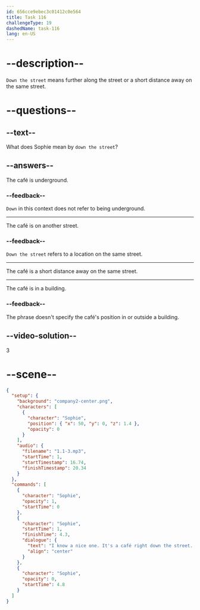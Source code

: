 ```yaml
---
id: 656cce9ebec3c01412c0e564
title: Task 116
challengeType: 19
dashedName: task-116
lang: en-US
---
```


<!--
AUDIO REFERENCE:
Sophie: I know a nice one. It's a café right down the street. Is that okay for you?
-->

# --description--

`Down the street` means further along the street or a short distance away on the same street.

# --questions--

## --text--

What does Sophie mean by `down the street`?

## --answers--

The café is underground.

### --feedback--

`Down` in this context does not refer to being underground.

---

The café is on another street.

### --feedback--

`Down the street` refers to a location on the same street.

---

The café is a short distance away on the same street.

---

The café is in a building.

### --feedback--

The phrase doesn't specify the café's position in or outside a building.

## --video-solution--

3

# --scene--

```json
{
  "setup": {
    "background": "company2-center.png",
    "characters": [
      {
        "character": "Sophie",
        "position": { "x": 50, "y": 0, "z": 1.4 },
        "opacity": 0
      }
    ],
    "audio": {
      "filename": "1.1-3.mp3",
      "startTime": 1,
      "startTimestamp": 16.74,
      "finishTimestamp": 20.34
    }
  },
  "commands": [
    {
      "character": "Sophie",
      "opacity": 1,
      "startTime": 0
    },
    {
      "character": "Sophie",
      "startTime": 1,
      "finishTime": 4.3,
      "dialogue": {
        "text": "I know a nice one. It's a café right down the street. Is that okay for you?",
        "align": "center"
      }
    },
    {
      "character": "Sophie",
      "opacity": 0,
      "startTime": 4.8
    }
  ]
}
```
